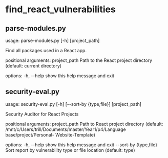 # find_react_vulnerabilities
## parse-modules.py
usage: parse-modules.py [-h] [project_path]

Find all packages used in a React app.

positional arguments:
  project_path  Path to the React project directory (default: current directory)

options:
  -h, --help    show this help message and exit
## security-eval.py
usage: security-eval.py [-h] [--sort-by {type,file}] [project_path]

Security Auditor for React Projects

positional arguments:
  project_path          Path to React project directory (default: /mnt/c/Users/trill/Documents/master/Year1/p4/Language base/project/Personal-
                        Website-Template)

options:
  -h, --help            show this help message and exit
  --sort-by {type,file}
                        Sort report by vulnerability type or file location (default: type)
